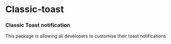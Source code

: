 # Classic-toast

### Classic Toast notification
This package is allowing all developers to customise their toast notifications
